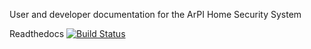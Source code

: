 User and developer documentation for the ArPI Home Security System

Readthedocs [![Build Status](https://readthedocs.org/projects/arpi-security/badge/?version=latest&style=plastic)](https://readthedocs.org/projects/arpi-security/)
